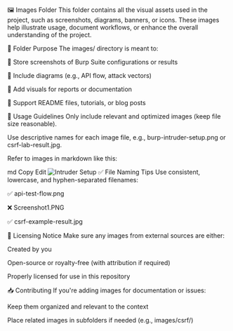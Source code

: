 🖼️ Images Folder
This folder contains all the visual assets used in the project, such as screenshots, diagrams, banners, or icons. These images help illustrate usage, document workflows, or enhance the overall understanding of the project.

📂 Folder Purpose
The images/ directory is meant to:

📸 Store screenshots of Burp Suite configurations or results

🧭 Include diagrams (e.g., API flow, attack vectors)

🧩 Add visuals for reports or documentation

📢 Support README files, tutorials, or blog posts

🧰 Usage Guidelines
Only include relevant and optimized images (keep file size reasonable).

Use descriptive names for each image file, e.g., burp-intruder-setup.png or csrf-lab-result.jpg.

Refer to images in markdown like this:

md
Copy
Edit
![Intruder Setup](images/burp-intruder-setup.png)
✅ File Naming Tips
Use consistent, lowercase, and hyphen-separated filenames:

✅ api-test-flow.png

❌ Screenshot1.PNG

✅ csrf-example-result.jpg

📜 Licensing Notice
Make sure any images from external sources are either:

Created by you

Open-source or royalty-free (with attribution if required)

Properly licensed for use in this repository

📥 Contributing
If you're adding images for documentation or issues:

Keep them organized and relevant to the context

Place related images in subfolders if needed (e.g., images/csrf/)
